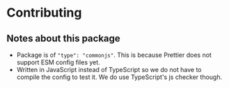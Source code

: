 # Contributing

## Notes about this package

- Package is of `"type": "commonjs"`. This is because Prettier does not support ESM config files yet.
- Written in JavaScript instead of TypeScript so we do not have to compile the config to test it. We do use TypeScript's js checker though.
